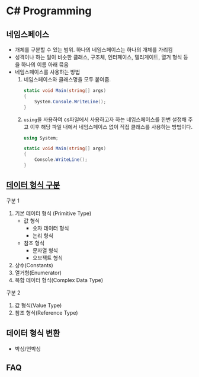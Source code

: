 ﻿# C# Programming
## 네임스페이스
- 개체를 구분할 수 있는 범위. 하나의 네임스페이스는 하나의 개체를 가리킴
- 성격이나 하는 일이 비슷한 클래스, 구조체, 인터페이스, 델리게이트, 열거 형식 등을 하나의 이름 아래 묶음
- 네임스페이스를 사용하는 방법
    1. 네임스페이스와 클래스명을 모두 붙여줌.
        ```c#
        static void Main(string[] args)
        {
            System.Console.WriteLine();
        }
        ```
    2. `using`을 사용하여 cs파일에서 사용하고자 하는 네임스페이스를 한번 설정해 주고 이후 해당 파일 내에서 네임스페이스 없이 직접 클래스를 사용하는 방법이다.
        ```c#
        using System;

        static void Main(string[] args)
        {
            Console.WriteLine();
        }
        ```











## [데이터 형식 구분](Study/DataTypes.md)
구분 1
1. 기본 데이터 형식 (Primitive Type)
    - 값 형식
        - 숫자 데이터 형식
        - 논리 형식
    - 참조 형식
        - 문자열 형식
        - 오브젝트 형식
2. 상수(Constants)
3. 열거형(Enumerator)
4. 복합 데이터 형식(Complex Data Type)

구분 2
1. 값 형식(Value Type)
2. 참조 형식(Reference Type)

## 데이터 형식 변환
- 박싱/언박싱





## FAQ
